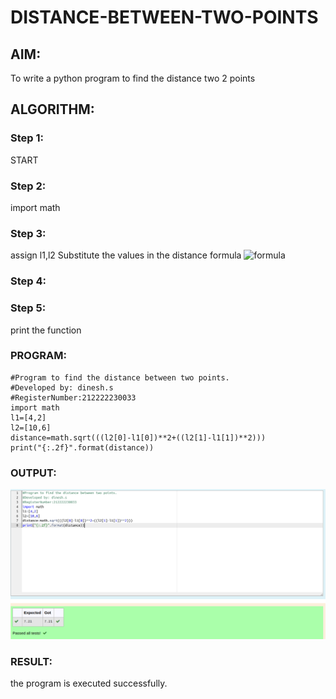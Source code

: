 # DISTANCE-BETWEEN-TWO-POINTS

## AIM:
To write a python program to find the distance two 2 points
## ALGORITHM:
### Step 1:
START
### Step 2: 
import math
### Step 3: 
assign l1,l2
Substitute the values in the distance formula  ![formula](/formula.jpg)
### Step 4: 
### Step 5: 
print the function
### PROGRAM:
```
#Program to find the distance between two points.
#Developed by: dinesh.s
#RegisterNumber:212222230033
import math
l1=[4,2]
l2=[10,6]
distance=math.sqrt(((l2[0]-l1[0])**2+((l2[1]-l1[1])**2)))
print("{:.2f}".format(distance))
```
  


### OUTPUT:
![DISTANCE-BETWEEN-TWO-POINTS](distance.png)


### RESULT:
the program is executed successfully.
